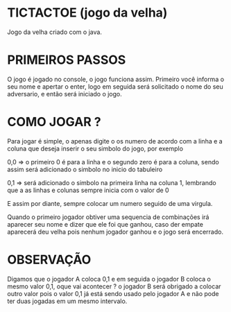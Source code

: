 # TICTACTOE (jogo da velha)

Jogo da velha criado com o java.

# PRIMEIROS PASSOS

O jogo é jogado no console, o jogo funciona assim. Primeiro você informa o seu nome e apertar o enter, logo em seguida será solicitado o nome do seu adversario, e então será iniciado o jogo.

# COMO JOGAR ?

Para jogar é simple, o apenas digite o os numero de acordo com a linha e a coluna que deseja inserir o seu simbolo do jogo, por exemplo

0,0 => o primeiro 0 é para a linha e o segundo zero é para a coluna, sendo assim será adicionado o simbolo no inicio do tabuleiro

0,1 => será adicionado o simbolo na primeira linha na coluna 1, lembrando que a as linhas e colunas sempre inicia com o valor de 0

E assim por diante, sempre colocar um numero seguido de uma virgula.

Quando o primeiro jogador obtiver uma sequencia de combinações irá aparecer seu nome e dizer que ele foi que ganhou, caso der empate aparecerá deu velha pois nenhum jogador ganhou e o jogo será encerrado.

# OBSERVAÇÃO

Digamos que o jogador A coloca 0,1 e em seguida o jogador B coloca o mesmo valor 0,1, oque vai acontecer ? o jogador B será obrigado a colocar outro valor pois o valor 0,1 já está sendo usado pelo jogador A e não pode ter duas jogadas em um mesmo intervalo.



